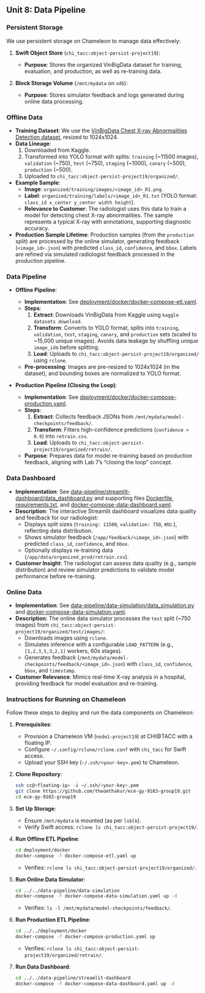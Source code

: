 ## Unit 8: Data Pipeline

### Persistent Storage
We use persistent storage on Chameleon to manage data effectively:

1. **Swift Object Store** (`chi_tacc:object-persist-project19`):
   - **Purpose**: Stores the organized VinBigData dataset for training, evaluation, and production, as well as re-training data.

2. **Block Storage Volume** (`/mnt/mydata` on `vdb`):
   - **Purpose**: Stores simulator feedback and logs generated during online data processing.

### Offline Data
- **Training Dataset**: We use the [VinBigData Chest X-ray Abnormalities Detection dataset](https://www.kaggle.com/datasets/xhlulu/vinbigdata-chest-xray-resized-png-1024x1024), resized to 1024x1024.
- **Data Lineage**:
  1. Downloaded from Kaggle.
  2. Transformed into YOLO format with splits: `training` (~11500 images), `validation` (~750), `test` (~750), `staging` (~1000), `canary` (~500), `production` (~500).
  3. Uploaded to `chi_tacc:object-persist-project19/organized/`.
- **Example Sample**:
  - **Image**: `organized/training/images/<image_id>_R1.png`.
  - **Label**: `organized/training/labels/<image_id>_R1.txt` (YOLO format: `class_id x_center y_center width height`).
  - **Relevance to Customer**: The radiologist uses this data to train a model for detecting chest X-ray abnormalities. The sample represents a typical X-ray with annotations, supporting diagnostic accuracy.
- **Production Sample Lifetime**: Production samples (from the `production` split) are processed by the online simulator, generating feedback (`<image_id>.json`) with predicted `class_id`, `confidence`, and `bbox`. Labels are refined via simulated radiologist feedback processed in the production pipeline.

### Data Pipeline
- **Offline Pipeline**:
  - **Implementation**: See [deployment/docker/docker-compose-etl.yaml](deployment/docker/docker-compose-etl.yaml).
  - **Steps**:
    1. **Extract**: Downloads VinBigData from Kaggle using `kaggle datasets download`.
    2. **Transform**: Converts to YOLO format, splits into `training`, `validation`, `test`, `staging`, `canary`, and `production` sets (scaled to ~15,000 unique images). Avoids data leakage by shuffling unique `image_id`s before splitting.
    3. **Load**: Uploads to `chi_tacc:object-persist-project19/organized/` using `rclone`.
  - **Pre-processing**: Images are pre-resized to 1024x1024 (in the dataset), and bounding boxes are normalized to YOLO format.

- **Production Pipeline (Closing the Loop)**:
  - **Implementation**: See [deployment/docker/docker-compose-production.yaml](deployment/docker/docker-compose-production.yaml).
  - **Steps**:
    1. **Extract**: Collects feedback JSONs from `/mnt/mydata/model-checkpoints/feedback/`.
    2. **Transform**: Filters high-confidence predictions (`confidence > 0.9`) into `retrain.csv`.
    3. **Load**: Uploads to `chi_tacc:object-persist-project19/organized/retrain/`.
  - **Purpose**: Prepares data for model re-training based on production feedback, aligning with Lab 7’s “closing the loop” concept.

### Data Dashboard
- **Implementation**: See [data-pipeline/streamlit-dashboard/data_dashboard.py](data-pipeline/streamlit-dashboard/data_dashboard.py) and supporting files [Dockerfile](data-pipeline/streamlit-dashboard/Dockerfile), [requirements.txt](data-pipeline/streamlit-dashboard/requirements.txt), and [docker-compose-data-dashboard.yaml](data-pipeline/streamlit-dashboard/docker-compose-data-dashboard.yaml).
- **Description**: The interactive Streamlit dashboard visualizes data quality and feedback for our radiologist:
  - Displays split sizes (`training: 11500`, `validation: 750`, etc.), reflecting data distribution.
  - Shows simulator feedback (`/app/feedback/<image_id>.json`) with predicted `class_id`, `confidence`, and `bbox`.
  - Optionally displays re-training data (`/app/data/organized_prod/retrain.csv`).
- **Customer Insight**: The radiologist can assess data quality (e.g., sample distribution) and review simulator predictions to validate model performance before re-training.

### Online Data
- **Implementation**: See [data-pipeline/data-simulation/data_simulation.py](data-pipeline/data-simulation/data_simulation.py) and [docker-compose-data-simulation.yaml](data-pipeline/data-simulation/docker-compose-data-simulation.yaml).
- **Description**: The online data simulator processes the `test` split (~750 images) from `chi_tacc:object-persist-project19/organized/test/images/`:
  - Downloads images using `rclone`.
  - Simulates inference with a configurable `LOAD_PATTERN` (e.g., `[1,2,3,5,3,2,1]` workers, 60s stages).
  - Generates feedback (`/mnt/mydata/model-checkpoints/feedback/<image_id>.json`) with `class_id`, `confidence`, `bbox`, and `timestamp`.
- **Customer Relevance**: Mimics real-time X-ray analysis in a hospital, providing feedback for model evaluation and re-training.

### Instructions for Running on Chameleon
Follow these steps to deploy and run the data components on Chameleon:

1. **Prerequisites**:
   - Provision a Chameleon VM (`node1-project19`) at CHI@TACC with a floating IP.
   - Configure `~/.config/rclone/rclone.conf` with `chi_tacc` for Swift access.
   - Upload your SSH key (`~/.ssh/<your-key>.pem`) to Chameleon.

2. **Clone Repository**:
   ```bash
   ssh cc@<floating-ip> -i ~/.ssh/<your-key>.pem
   git clone https://github.com/theomthakur/ece-gy-9183-group19.git
   cd ece-gy-9183-group19
   ```

3. **Set Up Storage**:
   - Ensure `/mnt/mydata` is mounted (as per `lsblk`).
   - Verify Swift access: `rclone ls chi_tacc:object-persist-project19/`.

4. **Run Offline ETL Pipeline**:
   ```bash
   cd deployment/docker
   docker-compose -f docker-compose-etl.yaml up
   ```
   - Verifies: `rclone ls chi_tacc:object-persist-project19/organized/`.

5. **Run Online Data Simulator**:
   ```bash
   cd ../../data-pipeline/data-simulation
   docker-compose -f docker-compose-data-simulation.yaml up -d
   ```
   - Verifies: `ls -l /mnt/mydata/model-checkpoints/feedback/`.

6. **Run Production ETL Pipeline**:
   ```bash
   cd ../../deployment/docker
   docker-compose -f docker-compose-production.yaml up
   ```
   - Verifies: `rclone ls chi_tacc:object-persist-project19/organized/retrain/`.

7. **Run Data Dashboard**:
   ```bash
   cd ../../data-pipeline/streamlit-dashboard
   docker-compose -f docker-compose-data-dashboard.yaml up -d
   ```
